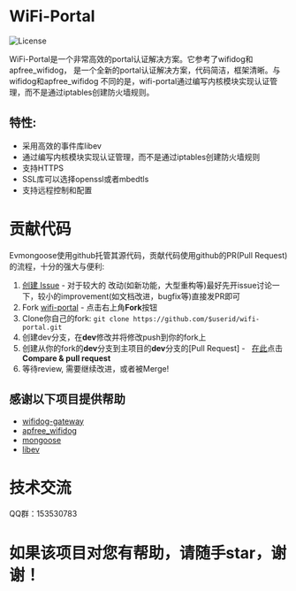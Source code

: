 ﻿# WiFi-Portal

![](https://img.shields.io/badge/license-GPLV3-brightgreen.svg?style=plastic "License")

WiFi-Portal是一个非常高效的portal认证解决方案。它参考了wifidog和apfree_wifidog，
是一个全新的portal认证解决方案，代码简洁，框架清晰。与wifidog和apfree_wifidog
不同的是，wifi-portal通过编写内核模块实现认证管理，而不是通过iptables创建防火墙规则。

## 特性:
* 采用高效的事件库libev
* 通过编写内核模块实现认证管理，而不是通过iptables创建防火墙规则
* 支持HTTPS
* SSL库可以选择openssl或者mbedtls
* 支持远程控制和配置

# 贡献代码

Evmongoose使用github托管其源代码，贡献代码使用github的PR(Pull Request)的流程，十分的强大与便利:

1. [创建 Issue](https://github.com/zhaojh329/wifi-portal/issues/new) - 对于较大的
	改动(如新功能，大型重构等)最好先开issue讨论一下，较小的improvement(如文档改进，bugfix等)直接发PR即可
2. Fork [wifi-portal](https://github.com/zhaojh329/wifi-portal) - 点击右上角**Fork**按钮
3. Clone你自己的fork: ```git clone https://github.com/$userid/wifi-portal.git```
4. 创建dev分支，在**dev**修改并将修改push到你的fork上
5. 创建从你的fork的**dev**分支到主项目的**dev**分支的[Pull Request] -  
	[在此](https://github.com/zhaojh329/wifi-portal)点击**Compare & pull request**
6. 等待review, 需要继续改进，或者被Merge!
	
## 感谢以下项目提供帮助
* [wifidog-gateway](https://github.com/wifidog/wifidog-gateway)
* [apfree_wifidog](https://github.com/liudf0716/apfree_wifidog)
* [mongoose](https://github.com/cesanta/mongoose)
* [libev](https://github.com/kindy/libev)

# 技术交流
QQ群：153530783

# 如果该项目对您有帮助，请随手star，谢谢！